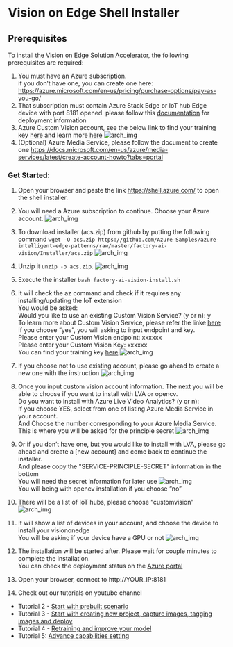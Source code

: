 

# Vision on Edge Shell Installer

## Prerequisites

To install the Vision on Edge Solution Accelerator, the following prerequisites are required:

1. You must have an Azure subscription.
<br/> if you don’t have one, you can create one here: https://azure.microsoft.com/en-us/pricing/purchase-options/pay-as-you-go/
2. That subscription must contain Azure Stack Edge or IoT hub Edge device with port 8181 opened. please follow this [documentation](https://docs.microsoft.com/en-us/azure/iot-edge/quickstart-linux) for deployment information
3. Azure Custom Vision account, see the below link to find your training key [here](https://www.customvision.ai/projects#/settings) and learn more [here](https://azure.microsoft.com/en-us/services/cognitive-services/custom-vision-service/)
![arch_img](https://github.com/linkernetworks/azure-intelligent-edge-patterns/raw/develop/factory-ai-vision/assets/customvisioninfo.png)
4. (Optional) Azure Media Service, please follow the document to create one https://docs.microsoft.com/en-us/azure/media-services/latest/create-account-howto?tabs=portal
 
   
### Get Started:

1. Open your browser and paste the link https://shell.azure.com/  to open the shell installer. 
2. You will need a Azure subscription to continue. Choose your Azure account.
![arch_img](https://github.com/linkernetworks/azure-intelligent-edge-patterns/raw/develop/factory-ai-vision/assets/step1.png)
3. To download installer (acs.zip) from github by putting the following command `wget -O acs.zip https://github.com/Azure-Samples/azure-intelligent-edge-patterns/raw/master/factory-ai-vision/Installer/acs.zip`
![arch_img](https://github.com/linkernetworks/azure-intelligent-edge-patterns/raw/develop/factory-ai-vision/assets/step2.png)
4. Unzip it `unzip -o acs.zip`. 
![arch_img](https://github.com/linkernetworks/azure-intelligent-edge-patterns/raw/develop/factory-ai-vision/assets/step3.png)
5. Execute the installer `bash factory-ai-vision-install.sh`

6. It will check the az command and check if it requires any installing/updating the IoT extension
<br/>You would be asked:
<br/>Would you like to use an existing Custom Vision Service? (y or n):  y 
<br/>To learn more about Custom Vision Service, please refer the linke [here](https://azure.microsoft.com/en-us/services/cognitive-services/custom-vision-service/)
<br/>If you choose “yes”, you will asking to input endpoint and key.
<br/>Please enter your Custom Vision endpoint: xxxxxx
<br/>Please enter your Custom Vision Key: xxxxxx
<br/> You can find your training key [here](https://www.customvision.ai/projects#/setting)
![arch_img](https://github.com/linkernetworks/azure-intelligent-edge-patterns/raw/develop/factory-ai-vision/assets/step4.png)

7. If you choose not to use existing account, please go ahead to create a new one with the instruction
![arch_img](https://github.com/linkernetworks/azure-intelligent-edge-patterns/raw/develop/factory-ai-vision/assets/step5.png)

8. Once you input custom vision account information. The next you will be able to choose if you want to install with LVA or opencv. 
<br/>Do you want to install with Azure Live Video Analytics? (y or n): 
<br/>If you choose YES, select from one of listing Azure Media Service in your account.
<br/>And Choose the number corresponding to your Azure Media Service. This is where you will be asked for the principle secret 
![arch_img](https://github.com/linkernetworks/azure-intelligent-edge-patterns/raw/develop/factory-ai-vision/assets/step6.png)

9. Or if you don’t have one, but you would like to install with LVA, please go ahead and create a [new account] and come back to continue the installer. 
<br/>And please copy the "SERVICE-PRINCIPLE-SECRET" information in the bottom
<br/>You will need the secret information for later use
![arch_img](https://github.com/linkernetworks/azure-intelligent-edge-patterns/raw/develop/factory-ai-vision/assets/step7.png)
<br/>You will being with opencv installation if you choose “no”

10. There will be a list of IoT hubs, please choose “customvision”
![arch_img](https://github.com/linkernetworks/azure-intelligent-edge-patterns/raw/develop/factory-ai-vision/assets/step8.png)

11. It will show a list of devices in your account, and choose the device to install your visiononedge 
<br/>You will be asking if your device have a GPU or not
![arch_img](https://github.com/linkernetworks/azure-intelligent-edge-patterns/raw/develop/factory-ai-vision/assets/step9.png)

12. The installation will be started after. Please wait for couple minutes to complete the installation. 
<br/> You can check the deployment status on the [Azure portal](https://portal.azure.com/#home)

13. Open your browser, connect to http://YOUR_IP:8181

14. Check out our tutorials on youtube channel 

- Tutorial 2 - [Start with prebuilt scenario](https://youtu.be/dihAdZTGj-g)
- Tutorial 3 - [Start with creating new project, capture images, tagging images and deploy](https://youtu.be/cCEW6nsd8xQ)
- Tutorial 4 - [Retraining and improve your model](https://youtu.be/OxK9feR_T3U)
- Tutorial 5: [Advance capabilities setting](https://youtu.be/Bv7wxfFEdtI)
